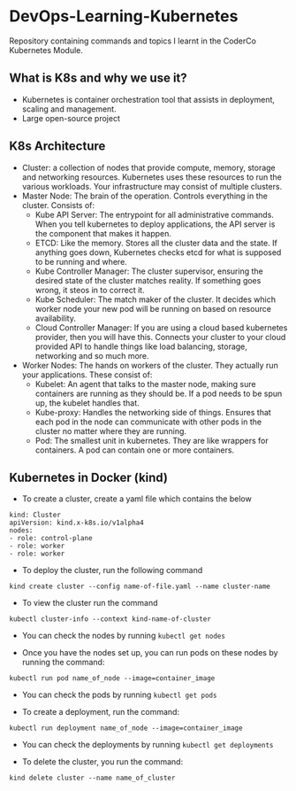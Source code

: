 # DevOps-Learning-Kubernetes
Repository containing commands and topics I learnt in the CoderCo Kubernetes Module.

## What is K8s and why we use it?
- Kubernetes is container orchestration tool that assists in deployment, scaling and management. 
- Large open-source project

## K8s Architecture
- Cluster: a collection of nodes that provide compute, memory, storage and networking resources. Kubernetes uses these resources to run the various workloads. Your infrastructure may consist of multiple clusters.
- Master Node: The brain of the operation. Controls everything in the cluster. Consists of:
    - Kube API Server: The entrypoint for all administrative commands. When you tell kubernetes to deploy applications, the API server is the component that makes it happen.
    - ETCD: Like the memory. Stores all the cluster data and the state. If anything goes down, Kubernetes checks etcd for what is supposed to be running and where.
    - Kube Controller Manager: The cluster supervisor, ensuring the desired state of the cluster matches reality. If something goes wrong, it steos in to correct it.
    - Kube Scheduler: The match maker of the cluster. It decides which worker node your new pod will be running on based on resource availability. 
    - Cloud Controller Manager: If you are using a cloud based kubernetes provider, then you will have this. Connects your cluster to your cloud provided API to handle things like load balancing, storage, networking and so much more. 
- Worker Nodes: The hands on workers of the cluster. They actually run your applications. These consist of:
    - Kubelet: An agent that talks to the master node, making sure containers are running as they should be. If a pod needs to be spun up, the kubelet handles that.
    - Kube-proxy: Handles the networking side of things. Ensures that each pod in the node can communicate with other pods in the cluster no matter where they are running. 
    - Pod: The smallest unit in kubernetes. They are like wrappers for containers. A pod can contain one or more containers.

## Kubernetes in Docker (kind)
- To create a cluster, create a yaml file which contains the below
```
kind: Cluster
apiVersion: kind.x-k8s.io/v1alpha4
nodes: 
- role: control-plane
- role: worker
- role: worker

```

- To deploy the cluster, run the following command 
```
kind create cluster --config name-of-file.yaml --name cluster-name
```

- To view the cluster run the command
```
kubectl cluster-info --context kind-name-of-cluster
```

- You can check the nodes by running `kubectl get nodes`

- Once you have the nodes set up, you can run pods on these nodes by running the command:
```
kubectl run pod name_of_node --image=container_image
```

- You can check the pods by running `kubectl get pods`

- To create a deployment, run the command:

```
kubectl run deployment name_of_node --image=container_image
```

- You can check the deployments by running `kubectl get deployments`

- To delete the cluster, you run the command:

```
kind delete cluster --name name_of_cluster
```

